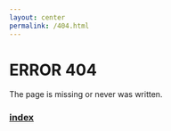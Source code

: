 ```yaml
---
layout: center
permalink: /404.html
---
```


<div id="windows404">
<h1>ERROR 404</h1>

<p>
The page is missing or never was written.</p>

<div class="menu">
<a href="/"><h3>index</h3></a></div>


</div>
